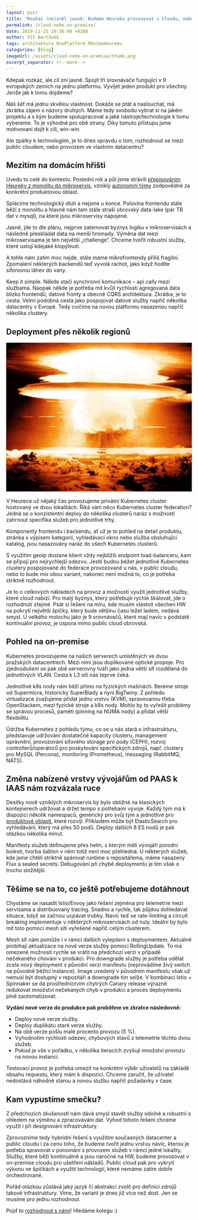 ```yaml
---
layout: post
title: "Rozkaz (ne)zněl jasně: Budeme Heureku provozovat v Cloudu, nebo si postavíme vlastní on-premise řešení přes několik datacenter?"
permalink: /cloud-nebo-on-premise/
date: 2019-11-25 10:36:00 +0200
author: Vít Bartůněk
tags: architektura OnePlatform MěnímeHeureku 
categories: [blog]
imageUrl: /assets/cloud-nebo-on-premise/thumb.png
excerpt_separator: <!--more-->
---
```


Kdepak rozkaz, ale cíl zní jasně. Spojit tři srovnávače fungující v 9 evropských zemích na jednu platformu. Vyvíjet jeden produkt pro všechny. Jenže jak k tomu dojdeme?

Náš šéf má jednu skvělou vlastnost. Dokáže se ptát a naslouchat, má zkrátka zájem o názory druhých. Máme tedy svobodu vybrat si na jakém projektu a s kým budeme spolupracovat a jaké nástroje/technologie k tomu vybereme. To je výhodné pro obě strany. Díky tomuto přístupu jsme motivovaní dojít k cíli, win-win.

Ale zpátky k technologiím, je to dnes opravdu o tom, rozhodnout se mezi public cloudem, nebo provozem ve vlastním datacentru? 

<!--more-->

## Mezitím na domácím hřišti

Uvedu to celé do kontextu. Poslední rok a půl jsme strávili [přepisováním Heureky z monolitu do mikroservis](/menimeheureku-chystame-mezinarodni-oneplatform/), vznikly [autonomní týmy](/jak-jsme-si-rozdelili-produktove-oblasti-do-tymu/) zodpovědné za konkrétní produktovou oblast.

Splácíme technologický dluh a nejsme u konce. Polovina frontendu stále běží z monolitu a hlavně nám tam stále straší obrovský data-lake (pár TB dat v mysql), na které jsou mikroservisy napojené.

Jasně, jde to dle plánu, nejprve zatemovat byznys logiku v mikroservisách a následně přeskládat data na menší hromady. Výměna dat mezi mikroservisama je ten největší „challenge“. Chceme tvořit robustní služby, které ustojí kdejaké klopýtnutí.

A tohle nám zatím moc nejde, stále máme mikrofrontendy příliš fragilní. Zpomalení některých backendů teď vyvolá rachot, jako když hodíte sifonovou láhev do vany.

Keep it simple. Někde stačí synchronní komunikace – api cally mezi službama. Naopak někde je potřeba mít kvůli rychlosti agregovaná data blízko frontendů, datové fronty a obecně CQRS architektura. Zkrátka, je to cesta. Velmi podobná cesta jako pospojovat datové služby napříč několika datacentry v Evropě. Tedy cvičíme na novou platformu nasazenou napříč několika clustery.

## Deployment přes několik regionů

![]( /assets/cloud-nebo-on-premise/thumb.png)

V Heurece už nějaký čas provozujeme privátní Kubernetes cluster hostovaný ve dvou lokalitách. Říká vám něco Kubernetes cluster federation? Jedná se o konzistentní deploy do několika clusterů naráz s možností zahrnout specifika služeb pro jednotlivé trhy.

Komponenty frontendu i backendu, ať už je to pohled na detail produktu, stránka s výpisem kategorií, vyhledávací okno nebo služba obsluhující katalog, jsou nasazovány naráz do všech Kubernetes clusterů.

S využitím geoip dostane klient vždy nejbližší endpoint load-balanceru, kam se připojí pro nejrychlejší odezvu. Jestli budou běžet jednotlivé Kubernetes clustery pospojované do federace provozované u nás, v public cloudu, nebo to bude mix obou variant, nakonec není možná to, co je potřeba striktně rozhodnout.

Je to o celkových nákladech na provoz a možnosti využít jednotlivé služby, které cloud nabízí. Pro malý byznys, který potřebuje rychle škálovat, jde o rozhodnutí zřejmé. Psát si řešení na míru, kde musím vlastnit všechen HW na pokrytí největší špičky, který bude většinu času ležet ladem, nedává smysl. U velkého molochu jako je 9 srovnávačů, které mají navíc v podstatě kontinuální provoz, je úspora mimo public cloud obrovská.

## Pohled na on-premise

Kubernetes provozujeme na našich serverech umístěných ve dvou pražských datacentrech. Mezi nimi jsou duplikované optické propoje. Pro zjednodušení se pak obě serverovny tváří jako jedna větší síť rozdělená do jednotlivých VLAN. Cesta k L3 síti nás teprve čeká.

Jednotlivé k8s nody nám běží přímo na fyzických mašinách. Bereme stroje od Supermicra, historicky SuperBlady a nyní BigTwiny. Z pohledu virtualizace zvažujeme přidat jednu vrstvu (KVM), spravovanou třeba OpenStackem, mezi fyzické stroje a k8s nody. Mohlo by to vyřešit problémy se správou procesů, paměti (pinning na NUMA nody) a přidat větší flexibilitu.

Údržba Kubernetes z pohledu týmu, co se u nás stará o infrastrukturu, představuje udržování dostatečné kapacity clusteru, management oprávnění, provozování síťového storage pro pody (CEPH), rozvoj controllerů/operátorů pro poskytování specifických zdrojů, např. clustery pro MySQL (Percona), monitoring (Prometheus), messaging (RabbitMQ, NATS).

## Změna nabízené vrstvy vývojářům od PAAS k IAAS nám rozvázala ruce

Desítky nově vzniklých mikroservis by bylo obtížné na klasických kontejnerech udržovat a držet tempo s potřebami vývoje. Každý tým má k dispozici několik namespaců, generický pro svůj tým a jednotlivé pro [produktové oblasti](/jak-jsme-si-rozdelili-produktove-oblasti-do-tymu/), které rozvíjí. Příkladem může být ElasticSearch pro vyhledávání, který má přes 50 podů. Deploy dalších 8 ES nodů je pak otázkou několika minut.

Manifesty služeb definujeme přes helm, s kterým měli vývojáři porodní bolesti, tvorba šablon v něm totiž není moc přehledná. U některých služeb, kde jsme chtěli striktně spárovat runtime s repositářema, máme nasazený Flux a sealed secrets. Debugování při chybě deploymentu je tím však o trochu složitější.

## Těšíme se na to, co ještě potřebujeme dotáhnout

Chystáme se nasadit Istio/Envoy jako řešení zejména pro telemetrie mezi servisama a distribuovaný tracing. Snadno a rychle, tak půjdou dohledávat situace, když se začnou ucpávat trubky. Navíc teď se rate-limiting a circuit breaking implementuje v některých mikroservisách od nuly. Ideální by bylo mít toto pomocí mesh sítí vyřešené napříč celým clusterem.

Mesh síť nám pomůže i v rámci dalších vylepšení s deploymentem. Aktuálně probíhají aktualizace na nové verze služby pomocí RollingUpdate. To má omezené možnosti rychle se vrátit na předchozí verzi v případě nečekaného chování v produkci. Pro downgrade služby je potřeba udělat zcela nový deployment s původní verzí manifestu (neprovádíme živý switch na původně běžící instance). Image uvedený v původním manifestu však už nemusí být dostupný v repozitáři a downgrade tím selže. V kombinaci Istio + Spinnaker se dá prostřednictvím chytrých Canary release výrazně redukovat množství nečekaných chyb v produkci a proces deploymentu plně zautomatizovat.

**Vydání nové verze do produkce pak proběhne ve zkratce následovně:**
* Deploy nové verze služby.
* Deploy duplikátu staré verze služby.
* Na obě verze pošlu malé procento provozu (5 %).
* Vyhodnotím rychlosti odezev, chybových stavů z telemetrie těchto dvou služeb.
* Pokud je vše v pořádku, v několika iteracích zvyšuji množství provozu na novou instanci.

Testovací provoz je potřeba omezit na konkrétní výběr uživatelů na základě obsahu requestu, který mám k dispozici. Chceme zaručit, že uživatel nedostává náhodně starou a novou službu napříč požadavky v čase.

## Kam vypustíme smečku?

Z předchozích zkušeností nám dává smysl stavět služby odolné a robustní s ohledem na výměnu a zpracovávání dat. Výhod tohoto řešení chceme využít i při designování infrastruktury.

Zprovozníme tedy hybridní řešení s využitím současných datacenter a public cloudu i za cenu toho, že budeme tvořit jednu vrstvu navíc, kterou je potřeba spravovat v porovnání s provozem služeb v rámci jedné lokality. Služby, které běží kontinuálně a jsou náročné na HW, budeme provozovat v on-premise cloudu pro ušetření nákladů. Public cloud pak pro vykrytí výkonu ve špičkách a využití technologií, které nemáme zatím dobře orchestrované.

Pořád otázkou zůstává jaký jazyk či abstrakci zvolit pro definici zdrojů takové infrastruktury. Víme, že variant je dnes již více než dost. Jen se musíme pro jednu rozhodnout.

Pojď to [rozhodnout s námi](https://onas.heureka.cz/linux-system-administrator)! Hledáme kolegu :)
